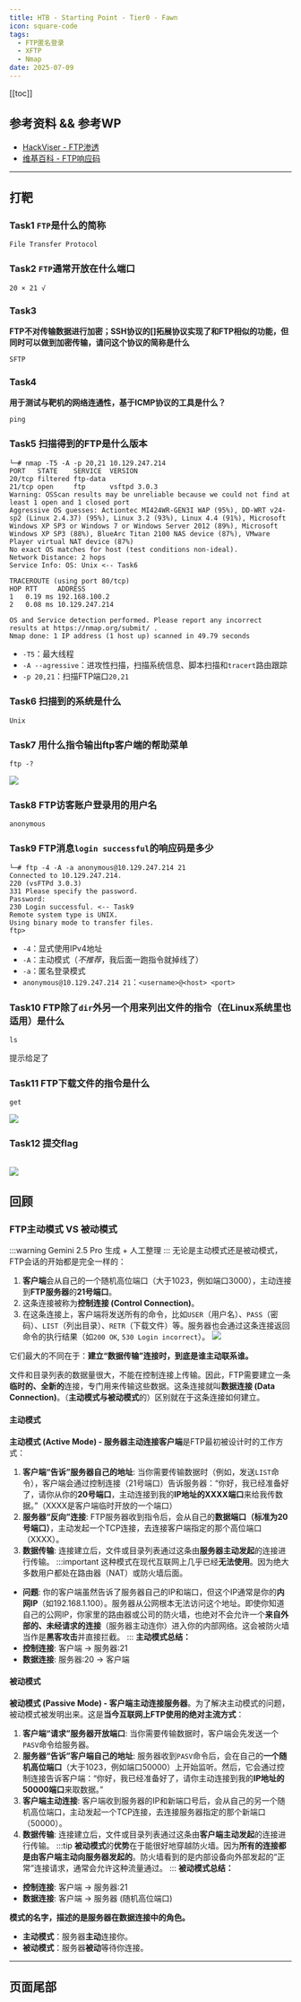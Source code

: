 ```yaml
---
title: HTB - Starting Point - Tier0 - Fawn
icon: square-code
tags:
  - FTP匿名登录
  - XFTP
  - Nmap
date: 2025-07-09
---
```

[[toc]]
## 参考资料 && 参考WP
- [HackViser - FTP渗透](https://www.google.com/url?sa=t&source=web&rct=j&opi=89978449&url=https://hackviser.com/tactics/pentesting/services/ftp&ved=2ahUKEwjJz-OMu6-OAxVQnf0HHcJ2DYYQFnoECBkQAQ&usg=AOvVaw0P__rxr-MwzvM6F6Z0dtt5)
- [维基百科 - FTP响应码](https://en.wikipedia.org/wiki/List_of_FTP_server_return_codes)
***
## 打靶
### Task1 `FTP`是什么的简称
```
File Transfer Protocol
```
### Task2 `FTP`通常开放在什么端口
```
20 × 21 √
```
### Task3 
**FTP不对传输数据进行加密；SSH协议的\[]拓展协议实现了和FTP相似的功能，但同时可以做到加密传输，请问这个协议的简称是什么**
```
SFTP
```
### Task4
**用于测试与靶机的网络连通性，基于ICMP协议的工具是什么？**
```
ping
```
### Task5 扫描得到的FTP是什么版本
```shell
└─# nmap -T5 -A -p 20,21 10.129.247.214
PORT   STATE    SERVICE  VERSION
20/tcp filtered ftp-data
21/tcp open     ftp      vsftpd 3.0.3
Warning: OSScan results may be unreliable because we could not find at least 1 open and 1 closed port
Aggressive OS guesses: Actiontec MI424WR-GEN3I WAP (95%), DD-WRT v24-sp2 (Linux 2.4.37) (95%), Linux 3.2 (93%), Linux 4.4 (91%), Microsoft Windows XP SP3 or Windows 7 or Windows Server 2012 (89%), Microsoft Windows XP SP3 (88%), BlueArc Titan 2100 NAS device (87%), VMware Player virtual NAT device (87%)
No exact OS matches for host (test conditions non-ideal).
Network Distance: 2 hops
Service Info: OS: Unix <-- Task6

TRACEROUTE (using port 80/tcp)
HOP RTT     ADDRESS
1   0.19 ms 192.168.100.2
2   0.08 ms 10.129.247.214

OS and Service detection performed. Please report any incorrect results at https://nmap.org/submit/ .
Nmap done: 1 IP address (1 host up) scanned in 49.79 seconds

```
- `-T5`：最大线程
- `-A --agressive`：进攻性扫描，扫描系统信息、脚本扫描和`tracert`路由跟踪
- `-p 20,21`：扫描FTP端口`20,21`
### Task6 扫描到的系统是什么
```
Unix
```
### Task7 用什么指令输出ftp客户端的帮助菜单
```shell
ftp -?
```
![](assets/Pasted%20image%2020250709172538.png)
### Task8 FTP访客账户登录用的用户名
```
anonymous
```
### Task9 FTP消息`login successful`的响应码是多少
```shell
└─# ftp -4 -A -a anonymous@10.129.247.214 21
Connected to 10.129.247.214.
220 (vsFTPd 3.0.3)
331 Please specify the password.
Password: 
230 Login successful. <-- Task9
Remote system type is UNIX.
Using binary mode to transfer files.
ftp> 

```
- `-4`：显式使用IPv4地址
- `-A`：主动模式（*不推荐*，我后面一跑指令就掉线了）
- `-a`：匿名登录模式
- `anonymous@10.129.247.214 21`：`<username>@<host> <port>`
### Task10 FTP除了`dir`外另一个用来列出文件的指令（在Linux系统里也适用）是什么
```shell
ls
```
提示给足了
### Task11 FTP下载文件的指令是什么
```shell
get
```
![](assets/Pasted%20image%2020250709173902.png)
### Task12 提交flag
```

```
![](assets/Pasted%20image%2020250709174018.png)
## 回顾
### FTP主动模式 VS 被动模式
:::warning
Gemini 2.5 Pro 生成 + 人工整理
:::
无论是主动模式还是被动模式，FTP会话的开始都是完全一样的：
1. **客户端**会从自己的一个随机高位端口（大于1023，例如端口3000），主动连接到**FTP服务器**的**21号端口**。
2. 这条连接被称为**控制连接 (Control Connection)**。
3. 在这条连接上，客户端将发送所有的命令，比如`USER`（用户名）、`PASS`（密码）、`LIST`（列出目录）、`RETR`（下载文件）等。服务器也会通过这条连接返回命令的执行结果（如`200 OK`, `530 Login incorrect`）。
	![](assets/Pasted%20image%2020250709181435.png)

它们最大的不同在于：**建立“数据传输”连接时，到底是谁主动联系谁。**

文件和目录列表的数据量很大，不能在控制连接上传输。因此，FTP需要建立一条**临时的、全新的**连接，专门用来传输这些数据。这条连接就叫**数据连接 (Data Connection)**。（**主动模式与被动模式**的）区别就在于这条连接如何建立。
#### 主动模式
**主动模式 (Active Mode) - 服务器主动连接客户端**是FTP最初被设计时的工作方式：
1. **客户端“告诉”服务器自己的地址**: 当你需要传输数据时（例如，发送`LIST`命令），客户端会通过控制连接（21号端口）告诉服务器：“你好，我已经准备好了，请你从你的**20号端口**，主动连接到我的**IP地址的XXXX端口**来给我传数据。”（XXXX是客户端临时开放的一个端口）
2. **服务器“反向”连接**: FTP服务器收到指令后，会从自己的**数据端口（标准为20号端口）**，主动发起一个TCP连接，去连接客户端指定的那个高位端口（XXXX）。
3. **数据传输**: 连接建立后，文件或目录列表通过这条由**服务器主动发起**的连接进行传输。
:::important
这种模式在现代互联网上几乎已经**无法使用**。因为绝大多数用户都处在路由器（NAT）或防火墙后面。
- **问题**: 你的客户端虽然告诉了服务器自己的IP和端口，但这个IP通常是你的**内网IP**（如192.168.1.100）。服务器从公网根本无法访问这个地址。即使你知道自己的公网IP，你家里的路由器或公司的防火墙，也绝对不会允许一个**来自外部的、未经请求的连接**（服务器主动连你）进入你的内部网络。这会被防火墙当作是**黑客攻击**并直接拦截。
:::
**主动模式总结：**
- **控制连接**: 客户端 -> 服务器:21
- **数据连接**: 服务器:20 -> 客户端
#### 被动模式
**被动模式 (Passive Mode) - 客户端主动连接服务器**。为了解决主动模式的问题，被动模式被发明出来。这是**当今互联网上FTP使用的绝对主流方式**：
1. **客户端“请求”服务器开放端口**: 当你需要传输数据时，客户端会先发送一个`PASV`命令给服务器。
2. **服务器“告诉”客户端自己的地址**: 服务器收到`PASV`命令后，会在自己的**一个随机高位端口**（大于1023，例如端口50000）上开始监听。然后，它会通过控制连接告诉客户端：“你好，我已经准备好了，请你主动连接到我的**IP地址的50000端口**来取数据。”
3. **客户端主动连接**: 客户端收到服务器的IP和新端口号后，会从自己的另一个随机高位端口，主动发起一个TCP连接，去连接服务器指定的那个新端口（50000）。
4. **数据传输**: 连接建立后，文件或目录列表通过这条由**客户端主动发起**的连接进行传输。
:::tip
**被动模式**的**优势**在于能很好地穿越防火墙。因为**所有的连接都是由客户端主动向服务器发起的**。防火墙看到的是内部设备向外部发起的“正常”连接请求，通常会允许这种流量通过。
:::
**被动模式总结：**
- **控制连接**: 客户端 -> 服务器:21
- **数据连接**: 客户端 -> 服务器 (随机高位端口)

**模式的名字，描述的是服务器在数据连接中的角色。**
- **主动模式**：服务器**主动**连接你。
- **被动模式**：服务器**被动**等待你连接。
***
## 页面尾部
